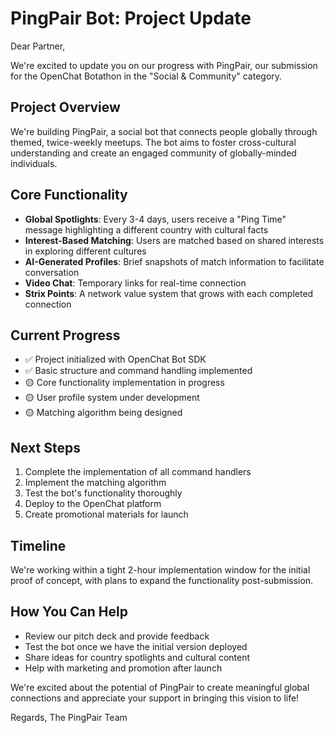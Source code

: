 # PingPair Bot: Project Update

Dear Partner,

We're excited to update you on our progress with PingPair, our submission for the OpenChat Botathon in the "Social & Community" category.

## Project Overview

We're building PingPair, a social bot that connects people globally through themed, twice-weekly meetups. The bot aims to foster cross-cultural understanding and create an engaged community of globally-minded individuals.

## Core Functionality

- **Global Spotlights**: Every 3-4 days, users receive a "Ping Time" message highlighting a different country with cultural facts
- **Interest-Based Matching**: Users are matched based on shared interests in exploring different cultures
- **AI-Generated Profiles**: Brief snapshots of match information to facilitate conversation
- **Video Chat**: Temporary links for real-time connection
- **Strix Points**: A network value system that grows with each completed connection

## Current Progress

- ✅ Project initialized with OpenChat Bot SDK
- ✅ Basic structure and command handling implemented
- 🟡 Core functionality implementation in progress
- 🟡 User profile system under development
- 🟡 Matching algorithm being designed

## Next Steps

1. Complete the implementation of all command handlers
2. Implement the matching algorithm
3. Test the bot's functionality thoroughly
4. Deploy to the OpenChat platform
5. Create promotional materials for launch

## Timeline

We're working within a tight 2-hour implementation window for the initial proof of concept, with plans to expand the functionality post-submission.

## How You Can Help

- Review our pitch deck and provide feedback
- Test the bot once we have the initial version deployed
- Share ideas for country spotlights and cultural content
- Help with marketing and promotion after launch

We're excited about the potential of PingPair to create meaningful global connections and appreciate your support in bringing this vision to life!

Regards,
The PingPair Team 
